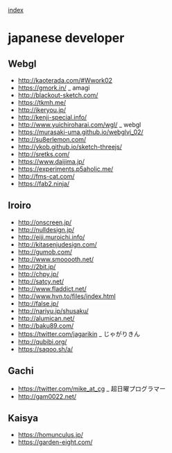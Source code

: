 
[index](https://github.com/kitasenjudesign/bookmarks/blob/master/README.md)

# japanese developer

## Webgl

* http://kaoterada.com/#Wwork02 
* https://gmork.in/ _ amagi
* http://blackout-sketch.com/
* https://tkmh.me/
* http://ikeryou.jp/
* http://kenji-special.info/
* http://www.yuichiroharai.com/wgl/ _ webgl
* https://murasaki-uma.github.io/webglvj_02/
* http://su8erlemon.com/
* http://ykob.github.io/sketch-threejs/
* http://sretks.com/
* https://www.daijima.jp/
* https://experiments.p5aholic.me/
* http://fms-cat.com/
* https://fab2.ninja/

## Iroiro
* http://onscreen.jp/
* http://nulldesign.jp/
* http://eiji.muroichi.info/
* http://kitasenjudesign.com/
* http://gumob.com/
* http://www.smooooth.net/
* http://2bit.jp/
* http://chpy.jp/
* http://satcy.net/
* http://www.fladdict.net/
* http://www.hvn.to/files/index.html
* http://false.jp/
* http://nariyu.jp/shusaku/
* http://alumican.net/
* http://baku89.com/ 
* https://twitter.com/jagarikin _ じゃがりきん
* http://qubibi.org/
* https://saqoo.sh/a/

## Gachi
* https://twitter.com/mike_at_cg _ 超日曜プログラマー
* http://gam0022.net/


## Kaisya

* https://homunculus.jp/
* https://garden-eight.com/

